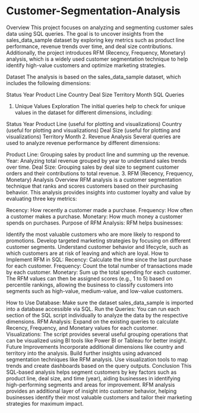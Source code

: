# Customer-Segmentation-Analysis 
Overview
This project focuses on analyzing and segmenting customer sales data using SQL queries. The goal is to uncover insights from the sales_data_sample dataset by exploring key metrics such as product line performance, revenue trends over time, and deal size contributions. Additionally, the project introduces RFM (Recency, Frequency, Monetary) analysis, which is a widely used customer segmentation technique to help identify high-value customers and optimize marketing strategies.

Dataset
The analysis is based on the sales_data_sample dataset, which includes the following dimensions:

Status
Year
Product Line
Country
Deal Size
Territory
Month
SQL Queries
1. Unique Values Exploration
The initial queries help to check for unique values in the dataset for different dimensions, including:

Status
Year
Product Line (useful for plotting and visualizations)
Country (useful for plotting and visualizations)
Deal Size (useful for plotting and visualizations)
Territory
Month
2. Revenue Analysis
Several queries are used to analyze revenue performance by different dimensions:

Product Line: Grouping sales by product line and summing up the revenue.
Year: Analyzing total revenue grouped by year to understand sales trends over time.
Deal Size: Grouping sales by deal size to segment customer orders and their contributions to total revenue.
3. RFM (Recency, Frequency, Monetary) Analysis Overview
RFM analysis is a customer segmentation technique that ranks and scores customers based on their purchasing behavior. This analysis provides insights into customer loyalty and value by evaluating three key metrics:

Recency: How recently a customer made a purchase.
Frequency: How often a customer makes a purchase.
Monetary: How much money a customer spends on purchases.
Purpose of RFM Analysis:
RFM helps businesses:

Identify the most valuable customers who are more likely to respond to promotions.
Develop targeted marketing strategies by focusing on different customer segments.
Understand customer behavior and lifecycle, such as which customers are at risk of leaving and which are loyal.
How to Implement RFM in SQL:
Recency: Calculate the time since the last purchase for each customer.
Frequency: Count the total number of transactions made by each customer.
Monetary: Sum up the total spending for each customer.
The RFM values can then be assigned scores (e.g., 1 to 5) based on percentile rankings, allowing the business to classify customers into segments such as high-value, medium-value, and low-value customers.

How to Use
Database: Make sure the dataset sales_data_sample is imported into a database accessible via SQL.
Run the Queries: You can run each section of the SQL script individually to analyze the data by the respective dimensions.
RFM Analysis: Expand on the existing queries to calculate Recency, Frequency, and Monetary values for each customer.
Visualizations: The script provides several useful grouping operations that can be visualized using BI tools like Power BI or Tableau for better insight.
Future Improvements
Incorporate additional dimensions like country and territory into the analysis.
Build further insights using advanced segmentation techniques like RFM analysis.
Use visualization tools to map trends and create dashboards based on the query outputs.
Conclusion
This SQL-based analysis helps segment customers by key factors such as product line, deal size, and time (year), aiding businesses in identifying high-performing segments and areas for improvement. RFM analysis provides an additional layer of insight into customer behavior, helping businesses identify their most valuable customers and tailor their marketing strategies for maximum impact.
